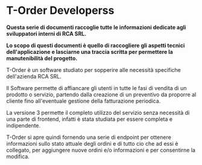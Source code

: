 # T-Order Developerss

<b>
Questa serie di documenti raccoglie tutte le informazioni dedicate agli sviluppatori interni di RCA SRL.

Lo scopo di questi documenti è quello di raccogliere gli aspetti tecnici dell'applicazione e lasciarne una traccia scritta per permettere la manutenibilità del progetto.
</b>

T-Order è un software studiato per sopperire alle necessità specifiche dell'azienda RCA SRL.

Il Software permette di affiancare gli utenti in tutte le fasi di vendita di un prodotto o servizio, partendo dalla creazione di un preventivo da proporre al cliente fino all'eventuale gestione della fatturazione periodica.

La versione 3 permette il completo utilizzo del servizio senza necessità di una parte di frontend, infatti è stata studiata per essere completa e indipendente.

T-Order si apre quindi fornendo una serie di endpoint per ottenere informazioni sullo stato attuale degli ordini e di tutto cio che ad essi è collegato, per aggiungere nuove ordini e/o informazioni e per consentirne la modifica.
